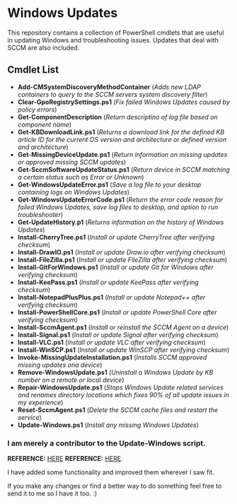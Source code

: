 # Windows Updates

This repository contains a collection of PowerShell cmdlets that are useful in updating Windows and troubleshooting issues. Updates that deal with SCCM are also included.


## Cmdlet List

- **Add-CMSystemDiscoveryMethodContainer** (*Adds new LDAP containers to query to the SCCM servers system discovery filter*)
- **Clear-GpoRegistrySettings.ps1** (*Fix failed Windows Updates caused by policy errors*)
- **Get-ComponentDescription** (*Return descriptino of log file based on component name*)
- **Get-KBDownloadLink.ps1** (*Returns a download link for the defined KB article ID for the current OS version and architecture or defined version and architecture*)
- **Get-MissingDeviceUpdate.ps1** (*Return information on missing updates or approved missing SCCM updates*)
- **Get-SccmSoftwareUpdateStatus.ps1** (*Return device in SCCM matching a certain status such as Error or Unknown*)
- **Get-WindowsUpdateError.ps1** (*Save a log file to your desktop containing logs on Windows Updates*)
- **Get-WindowsUpdateErrorCode.ps1** (*Return the error code reason for failed Windows Updates, save log files to desktop, and option to run troubleshooter*)
- **Get-UpdateHistory.p1** (*Returns information on the history of Windows Updates*)
- **Install-CherryTree.ps1** (*Install or update CherryTree after verifying checksum*)
- **Install-DrawIO.ps1** (*Install or update Draw.io after verifying checksum*)
- **Install-FileZilla.ps1** (*Install or update FileZilla after verifying checksum*)
- **Install-GitForWindows.ps1** (*Install or update Git for Windows after verifying checksum*)
- **Install-KeePass.ps1** (*Install or update KeePass after verifying checksum*)
- **Install-NotepadPlusPlus.ps1** (*Install or update Notepad++ after verifying checksum*)
- **Install-PowerShellCore.ps1** (*Install or update PowerShell Core after verifying checksum*)
- **Install-SccmAgent.ps1** (*Install or reinstall the SCCM Agent on a device*)
- **Install-Signal.ps1** (*Install or update Signal after verifying checksum*)
- **Install-VLC.ps1** (*Install or update VLC after verifying checksum*)
- **Install-WinSCP.ps1** (*Install or update WinSCP after verifying checksum*)
- **Invoke-MissingUpdateInstallation.ps1** (*Installs SCCM approved missing updates ona device*)
- **Remove-WindowsUpdate.ps1** (*Uninstall a Windows Update by KB number on a remote or local device*)
- **Repair-WindowsUpdate.ps1** (*Stops Windows Update related services and renames directory locations which fixes 90% of all update issues in my experience*)
- **Reset-SccmAgent.ps1** (*Delete the SCCM cache files and restart the service*)
- **Update-Windows.ps1** (*Install any missing Windows Updates*)


### I am merely a contributor to the Update-Windows script. 

__REFERENCE:__ <a href="https://social.technet.microsoft.com/Forums/en-US/6f35129d-735d-4ca0-8cc4-786ae901e4f2/powershell-script-to-download-install-windows-updates?forum=winserverwsus">HERE</a> 
__REFERENCE:__ <a href="https://gallery.technet.microsoft.com/scriptcenter/Reset-WindowsUpdateps1-e0c5eb78">HERE</a>. 

I have added some functionality and improved them wherever I saw fit.

If you make any changes or find a better way to do something feel free to send it to me so I have it too. :)
